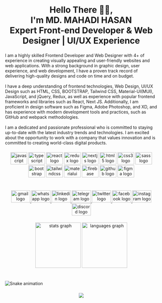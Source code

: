 <h1 align="center">Hello There 🖐🏼,<br>I'm MD. MAHADI HASAN<br>Expert Front-end Developer & Web Designer | UI/UX Experience</h1>

###

<p align="left">I am a highly skilled Frontend Developer and Web Designer with 4+ of experience in creating visually appealing and user-friendly websites and web applications. With a strong background in graphic design, user experience, and web development, I have a proven track record of delivering high-quality designs and code on time and on budget.<br><br>I have a deep understanding of frontend technologies, Web Design, UI/UX Design such as HTML, CSS, BOOTSTRAP, Tailwind CSS, Material-UI(MUI), JavaScript, and jQuery, Redux, as well as experience with popular frontend frameworks and libraries such as React, Next JS. Additionally, I am proficient in design software such as Figma, Adobe Photoshop, and XD, and has experience with modern development tools and practices, such as GitHub and webpack methodologies.<br><br>I am a dedicated and passionate professional who is committed to staying up-to-date with the latest industry trends and technologies. I am excited about the opportunity to work with a company that values innovation and is committed to creating world-class digital products.</p>

###

<div align="center">
  <img src="https://cdn.jsdelivr.net/gh/devicons/devicon/icons/javascript/javascript-plain.svg" height="40" width="55" alt="javascript logo"  />
  <img src="https://cdn.jsdelivr.net/gh/devicons/devicon/icons/typescript/typescript-original.svg" height="40" width="55" alt="typescript logo"  />
  <img src="https://cdn.jsdelivr.net/gh/devicons/devicon/icons/react/react-original-wordmark.svg" height="40" width="55" alt="react logo"  />
  <img src="https://cdn.jsdelivr.net/gh/devicons/devicon/icons/redux/redux-original.svg" height="40" width="55" alt="redux logo"  />
  <img src="https://cdn.jsdelivr.net/gh/devicons/devicon/icons/nextjs/nextjs-original.svg" height="40" width="55" alt="nextjs logo"  />
  <img src="https://cdn.jsdelivr.net/gh/devicons/devicon/icons/html5/html5-plain-wordmark.svg" height="40" width="55" alt="html5 logo"  />
  <img src="https://cdn.jsdelivr.net/gh/devicons/devicon/icons/css3/css3-plain-wordmark.svg" height="40" width="55" alt="css3 logo"  />
  <img src="https://cdn.jsdelivr.net/gh/devicons/devicon/icons/sass/sass-original.svg" height="40" width="55" alt="sass logo"  />
  <img src="https://cdn.jsdelivr.net/gh/devicons/devicon/icons/bootstrap/bootstrap-original.svg" height="40" width="55" alt="bootstrap logo"  />
  <img src="https://cdn.jsdelivr.net/gh/devicons/devicon/icons/tailwindcss/tailwindcss-plain.svg" height="40" width="55" alt="tailwindcss logo"  />
  <img src="https://cdn.jsdelivr.net/gh/devicons/devicon/icons/materialui/materialui-original.svg" height="40" width="55" alt="materialui logo"  />
  <img src="https://cdn.jsdelivr.net/gh/devicons/devicon/icons/firebase/firebase-plain-wordmark.svg" height="40" width="55" alt="firebase logo"  />
  <img src="https://cdn.jsdelivr.net/gh/devicons/devicon/icons/github/github-original.svg" height="40" width="55" alt="github logo"  />
  <img src="https://cdn.jsdelivr.net/gh/devicons/devicon/icons/figma/figma-original.svg" height="40" width="55" alt="figma logo"  />
</div>

###

<br clear="both">

<div align="center">
  <a href="mahadidev7@gmail.com" target="_blank">
    <img src="https://raw.githubusercontent.com/maurodesouza/profile-readme-generator/master/src/assets/icons/social/gmail/default.svg" width="63" height="40" alt="gmail logo"  />
  </a>
  <a href="01812217803" target="_blank">
    <img src="https://raw.githubusercontent.com/maurodesouza/profile-readme-generator/master/src/assets/icons/social/whatsapp/default.svg" width="63" height="40" alt="whatsapp logo"  />
  </a>
  <a href="https://www.linkedin.com/in/mahadidev7/" target="_blank">
    <img src="https://raw.githubusercontent.com/maurodesouza/profile-readme-generator/master/src/assets/icons/social/linkedin/default.svg" width="63" height="40" alt="linkedin logo"  />
  </a>
  <a href="01812217803" target="_blank">
    <img src="https://raw.githubusercontent.com/maurodesouza/profile-readme-generator/master/src/assets/icons/social/telegram/default.svg" width="63" height="40" alt="telegram logo"  />
  </a>
  <a href="https://twitter.com/mahadidev7" target="_blank">
    <img src="https://raw.githubusercontent.com/maurodesouza/profile-readme-generator/master/src/assets/icons/social/twitter/default.svg" width="63" height="40" alt="twitter logo"  />
  </a>
  <a href="https://www.facebook.com/mahadidev77/" target="_blank">
    <img src="https://raw.githubusercontent.com/maurodesouza/profile-readme-generator/master/src/assets/icons/social/facebook/default.svg" width="63" height="40" alt="facebook logo"  />
  </a>
  <a href="https://www.instagram.com/mahadidev7/" target="_blank">
    <img src="https://raw.githubusercontent.com/maurodesouza/profile-readme-generator/master/src/assets/icons/social/instagram/default.svg" width="63" height="40" alt="instagram logo"  />
  </a>
  <a href="https://discord.com/users/MD Mahadi Hasan#2603" target="_blank">
    <img src="https://raw.githubusercontent.com/maurodesouza/profile-readme-generator/master/src/assets/icons/social/discord/default.svg" width="63" height="40" alt="discord logo"  />
  </a>
</div>

###

<div align="center">
  <img src="https://github-readme-stats.vercel.app/api?hide_title=false&hide_rank=false&show_icons=true&include_all_commits=true&count_private=true&disable_animations=false&theme=dracula&locale=en&hide_border=true&username=ma" height="150" alt="stats graph"  />
  <img src="https://github-readme-stats.vercel.app/api/top-langs?locale=en&hide_title=false&layout=compact&card_width=320&langs_count=5&theme=dracula&hide_border=true&username=ma" height="150" alt="languages graph"  />
</div>

###

<br clear="both">

<img src="https://raw.githubusercontent.com/ma/ma/blob/output/snake.svg" alt="Snake animation" />

###

<div align="center">
  <img src="https://visitor-badge.laobi.icu/badge?page_id=ma.ma&"  />
</div>

###
